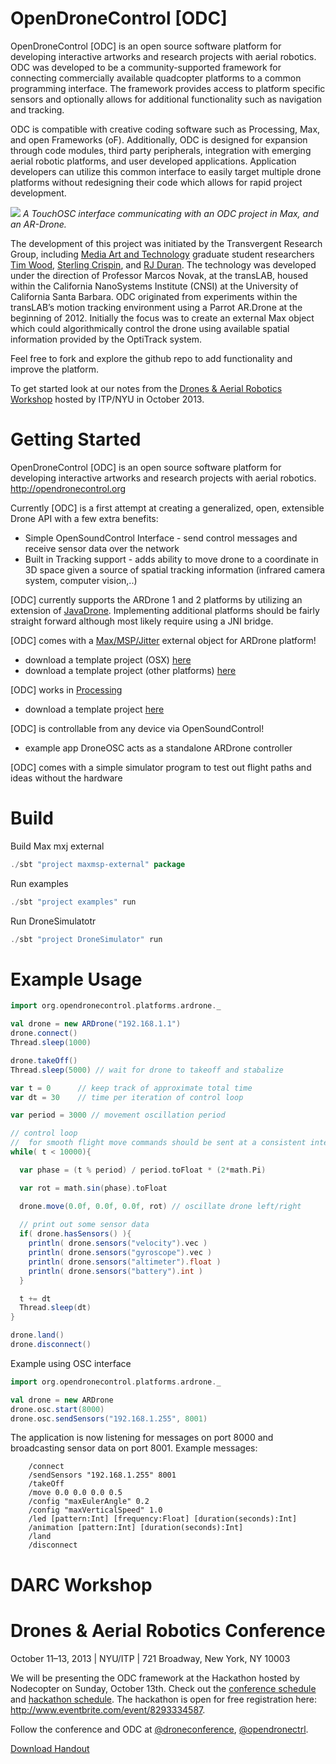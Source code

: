 OpenDroneControl [ODC]
===

OpenDroneControl [ODC] is an open source software platform for developing interactive artworks and research projects with aerial robotics. ODC was developed to be a community-supported framework for connecting commercially available quadcopter platforms to a common programming interface. The framework provides access to platform specific sensors and optionally allows for additional functionality such as navigation and tracking.

ODC is compatible with creative coding software such as Processing, Max, and open Frameworks (oF). Additionally, ODC is designed for expansion through code modules, third party peripherals, integration with emerging aerial robotic platforms, and user developed applications. Application developers can utilize this common interface to easily target multiple drone platforms without redesigning their code which allows for rapid project development.
	
![](https://raw.githubusercontent.com/opendronecontrol/odc/master/images/odc_videostill.jpg "")
*A TouchOSC interface communicating with an ODC project in Max, and an AR-Drone.*

The development of this project was initiated by the Transvergent Research Group, including [Media Art and Technology](http://www.mat.ucsb.edu/) graduate student researchers [Tim Wood](http://www.fishuyo.com/), [Sterling Crispin](http://www.sterlingcrispin.com/), and [RJ Duran](http://rjduran.net). The technology was developed under the direction of Professor Marcos Novak, at the transLAB, housed within the California NanoSystems Institute (CNSI) at the University of California Santa Barbara. ODC originated from experiments within the transLAB’s motion tracking environment using a Parrot AR.Drone at the beginning of 2012. Initially the focus was to create an external Max object which could algorithmically control the drone using available spatial information provided by the OptiTrack system.

Feel free to fork and explore the github repo to add functionality and improve the platform.

To get started look at our notes from the [Drones & Aerial Robotics Workshop](http://opendronecontrol.org/darc-workshop/) hosted by ITP/NYU in October 2013.

Getting Started
===

OpenDroneControl [ODC] is an open source software platform for developing interactive artworks and research projects with aerial robotics. http://opendronecontrol.org


Currently [ODC] is a first attempt at creating a generalized, open, extensible Drone API with a few extra benefits:

* Simple OpenSoundControl Interface - send control messages and receive sensor data over the network
* Built in Tracking support - adds ability to move drone to a coordinate in 3D space given a source of spatial tracking information (infrared camera system, computer vision,..)


[ODC] currently supports the ARDrone 1 and 2 platforms by utilizing an extension of [JavaDrone](https://code.google.com/p/javadrone/). Implementing additional platforms should be fairly straight forward although most likely require using a JNI bridge.


[ODC] comes with a [Max/MSP/Jitter](http://cycling74.com/products/max/) external object for ARDrone platform!
* download a template project (OSX) [here](http://opendronecontrol.org/downloads/ODC_MaxTemplate_osx.zip)
* download a template project (other platforms) [here](http://opendronecontrol.org/downloads/ODC_MaxTemplate_no_xuggle.zip)

[ODC] works in [Processing](http://processing.org/)
* download a template project [here](http://opendronecontrol.org/downloads/ODC_ProcessingTemplate.zip)

[ODC] is controllable from any device via OpenSoundControl!
* example app DroneOSC acts as a standalone ARDrone controller

[ODC] comes with a simple simulator program to test out flight paths and ideas without the hardware



Build
===

Build Max mxj external

```sbt
./sbt "project maxmsp-external" package
```

Run examples
```sbt
./sbt "project examples" run
```

Run DroneSimulatotr
```sbt
./sbt "project DroneSimulator" run
```


Example Usage
===

```scala
import org.opendronecontrol.platforms.ardrone._

val drone = new ARDrone("192.168.1.1")
drone.connect()  
Thread.sleep(1000)

drone.takeOff()
Thread.sleep(5000) // wait for drone to takeoff and stabalize

var t = 0      // keep track of approximate total time
var dt = 30    // time per iteration of control loop

var period = 3000 // movement oscillation period

// control loop
//  for smooth flight move commands should be sent at a consistent interval of 30ms
while( t < 10000){

  var phase = (t % period) / period.toFloat * (2*math.Pi)

  var rot = math.sin(phase).toFloat

  drone.move(0.0f, 0.0f, 0.0f, rot) // oscillate drone left/right
  
  // print out some sensor data
  if( drone.hasSensors() ){
    println( drone.sensors("velocity").vec )
    println( drone.sensors("gyroscope").vec )
    println( drone.sensors("altimeter").float )
    println( drone.sensors("battery").int )
  }

  t += dt
  Thread.sleep(dt)
}

drone.land()  
drone.disconnect()
```
Example using OSC interface

```scala
import org.opendronecontrol.platforms.ardrone._

val drone = new ARDrone
drone.osc.start(8000)
drone.osc.sendSensors("192.168.1.255", 8001)

```
The application is now listening for messages on port 8000 and broadcasting sensor data on port 8001.
Example messages:
```
	/connect
	/sendSensors "192.168.1.255" 8001
	/takeOff
	/move 0.0 0.0 0.0 0.5
	/config "maxEulerAngle" 0.2
	/config "maxVerticalSpeed" 1.0
	/led [pattern:Int] [frequency:Float] [duration(seconds):Int]
	/animation [pattern:Int] [duration(seconds):Int]
	/land
	/disconnect
```

DARC Workshop
===

Drones & Aerial Robotics Conference
====

October 11–13, 2013 | NYU/ITP | 721 Broadway, New York, NY 10003

We will be presenting the ODC framework at the Hackathon hosted by Nodecopter on Sunday, October 13th. Check out the [conference schedule](https://droneconference.org/schedule/) and [hackathon schedule](http://nodecopter.com/2013/new-york/oct-13). The hackathon is open for free registration here: http://www.eventbrite.com/event/8293334587.

Follow the conference and ODC at [@droneconference](https://twitter.com/droneconference), [@opendronectrl](https://twitter.com/opendronectrl).

[Download Handout](https://github.com/opendronecontrol/odc/raw/master/downloads/darc_workshop.pdf)
